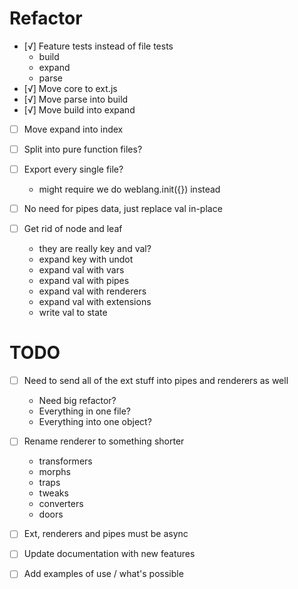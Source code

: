 # Refactor

- [√] Feature tests instead of file tests
  - build
  - expand
  - parse
- [√] Move core to ext.js
- [√] Move parse into build
- [√] Move build into expand
- [ ] Move expand into index

- [ ] Split into pure function files?
- [ ] Export every single file?
  - might require we do weblang.init({}) instead

- [ ] No need for pipes data, just replace val in-place

- [ ] Get rid of node and leaf
  - they are really key and val?
  - expand key with undot
  - expand val with vars
  - expand val with pipes
  - expand val with renderers
  - expand val with extensions
  - write val to state

# TODO

- [ ] Need to send all of the ext stuff into pipes and renderers as well
  - Need big refactor?
  - Everything in one file?
  - Everything into one object?

- [ ] Rename renderer to something shorter
  - transformers
  - morphs
  - traps
  - tweaks
  - converters
  - doors

- [ ] Ext, renderers and pipes must be async

- [ ] Update documentation with new features
- [ ] Add examples of use / what's possible

